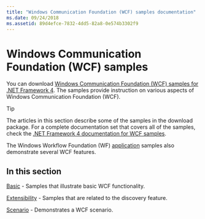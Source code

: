 ```yaml
---
title: "Windows Communication Foundation (WCF) samples documentation"
ms.date: 09/24/2018
ms.assetid: 89d4efce-7832-4dd5-82a8-0e574b3302f9
---
```

# Windows Communication Foundation (WCF) samples

You can download [Windows Communication Foundation (WCF) samples for .NET Framework 4](https://go.microsoft.com/fwlink/?LinkId=150780). The samples provide instruction on various aspects of Windows Communication Foundation (WCF).
  
> [!TIP]
> The articles in this section describe some of the samples in the download package. For a complete documentation set that covers all of the samples, check the [.NET Framework 4 documentation for WCF samples](/previous-versions/dotnet/netframework-4.0/dd483346(v%3dvs.100)).

The Windows Workflow Foundation (WF) [application](../../windows-workflow-foundation/samples/application.md) samples also demonstrate several WCF features.
  
## In this section  

[Basic](basic.md) - Samples that illustrate basic WCF functionality.  

[Extensibility](extensibility.md) - Samples that are related to the discovery feature.  

[Scenario](scenario.md) - Demonstrates a WCF scenario.
